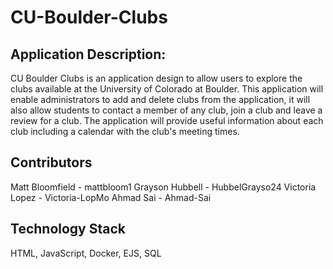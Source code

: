 # CU-Boulder-Clubs

## Application Description:
CU Boulder Clubs is an application design to allow users to explore the clubs available at the University of Colorado at Boulder. This application will enable administrators to add and delete clubs from the application, it will also allow students to contact a member of any club, join a club and leave a review for a club. The application will provide useful information about each club including a calendar with the club's meeting times. 

## Contributors 
Matt Bloomfield - mattbloom1
Grayson Hubbell - HubbelGrayso24
Victoria Lopez - Victoria-LopMo
Ahmad Sai - Ahmad-Sai

## Technology Stack
HTML, JavaScript, Docker, EJS, SQL

